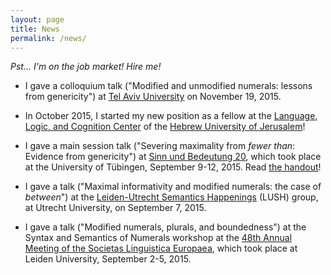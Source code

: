 ```yaml
---
layout: page
title: News
permalink: /news/
---
```


*Pst... I'm on the job market! Hire me!*

- I gave a colloquium talk ("Modified and unmodified numerals: lessons from
  genericity") at [Tel Aviv University][tau] on November 19, 2015.

- In October 2015, I started my new position as a fellow at the [Language,
  Logic, and Cognition Center][llcc] of the [Hebrew University of
  Jerusalem][huji]!

- I gave a main session talk ("Severing maximality from *fewer than*: Evidence
  from genericity") at [Sinn und Bedeutung 20][sub], which took place at the
  University of Tübingen, September 9-12, 2015. Read [the handout][sub20]!

- I gave a talk ("Maximal informativity and modified numerals: the case of
  *between*") at the [Leiden-Utrecht Semantics Happenings][lush] (LUSH) group,
  at Utrecht University, on September 7, 2015.

- I gave a talk ("Modified numerals, plurals, and boundedness") at the Syntax
  and Semantics of Numerals workshop at the [48th Annual Meeting of the
  Societas Linguistica Europaea][sle], which took place at Leiden University,
  September 2-5, 2015.

[sub20]: files/buccola2015sub20.pdf
[tau]: https://humanities.tau.ac.il/linguistics_eng/
[llcc]: https://scholars.huji.ac.il/llcc
[huji]: https://new.huji.ac.il/
[lush]: https://lushtalks.wordpress.com/
[sle]: http://sle2015.eu/
[sub]: https://sites.google.com/site/sinnundbedeutung20/home
